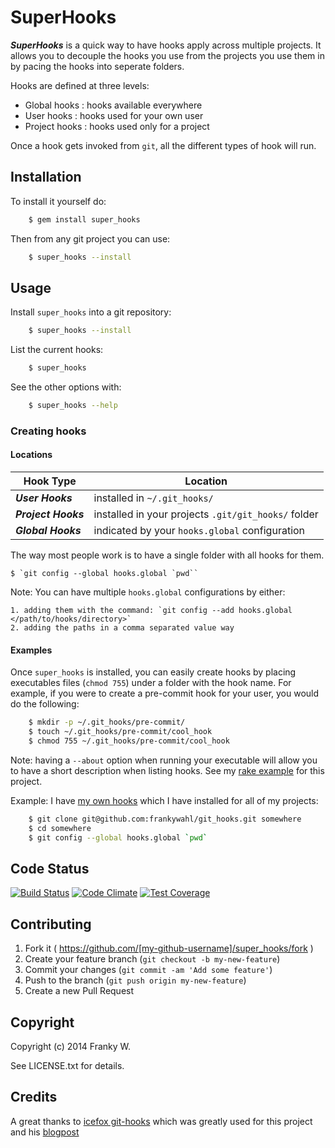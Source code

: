 # SuperHooks

***SuperHooks*** is a quick way to have hooks apply across multiple projects.
It allows you to decouple the hooks you use from the projects you use them in by pacing the hooks into seperate folders.

Hooks are defined at three levels:

  * Global hooks  : hooks available everywhere
  * User hooks    : hooks used for your own user
  * Project hooks : hooks used only for a project

Once a hook gets invoked from `git`, all the different types of hook will run.

## Installation

To install it yourself do:

```bash
	$ gem install super_hooks
```

Then from any git project you can use:

```bash
	$ super_hooks --install
```

## Usage

Install `super_hooks` into a git repository:

```bash
	$ super_hooks --install
```

List the current hooks:

``` bash
	$ super_hooks
```

See the other options with:

```bash
	$ super_hooks --help
```

### Creating hooks

#### Locations

| Hook Type           | Location                                            |
| ---                 | ---                                                 |
| ***User Hooks***    | installed in `~/.git_hooks/`                        |
| ***Project Hooks*** | installed in your projects `.git/git_hooks/` folder |
| ***Global Hooks***  | indicated by your `hooks.global` configuration      |


The way most people work is to have a single folder with all hooks for them.

	$ `git config --global hooks.global `pwd``


Note: You can have multiple `hooks.global` configurations by either:

	1. adding them with the command: `git config --add hooks.global </path/to/hooks/directory>`
	2. adding the paths in a comma separated value way

#### Examples

Once `super_hooks` is installed, you can easily create hooks by placing executables files (`chmod 755`) under a folder with the hook name.
For example, if you were to create a pre-commit hook for your user, you would do the following:

```bash
	$ mkdir -p ~/.git_hooks/pre-commit/
	$ touch ~/.git_hooks/pre-commit/cool_hook
	$ chmod 755 ~/.git_hooks/pre-commit/cool_hook
```

Note: having a `--about` option when running your executable will allow you to have a short description when listing hooks. See my [rake example](https://github.com/frankywahl/super_hooks/blob/master/git_hooks/pre-commit/rake.sh) for this project.

Example: I have [my own hooks](https://github.com/frankywahl/git_hooks) which I have installed for all of my projects:

```bash
	$ git clone git@github.com:frankywahl/git_hooks.git somewhere
	$ cd somewhere
	$ git config --global hooks.global `pwd`
```

## Code Status
[![Build Status](https://travis-ci.org/frankywahl/super_hooks.svg?branch=master)](https://travis-ci.org/frankywahl/super_hooks)
[![Code Climate](https://codeclimate.com/github/frankywahl/super_hooks/badges/gpa.svg)](https://codeclimate.com/github/frankywahl/super_hooks)
[![Test Coverage](https://codeclimate.com/github/frankywahl/super_hooks/badges/coverage.svg)](https://codeclimate.com/github/frankywahl/super_hooks)

## Contributing

1. Fork it ( https://github.com/[my-github-username]/super_hooks/fork )
2. Create your feature branch (`git checkout -b my-new-feature`)
3. Commit your changes (`git commit -am 'Add some feature'`)
4. Push to the branch (`git push origin my-new-feature`)
5. Create a new Pull Request

## Copyright

Copyright (c) 2014 Franky W.

See LICENSE.txt for details.


## Credits

A great thanks to [icefox git-hooks](https://github.com/icefox/git-hooks) which was greatly used for this project and his [blogpost](http://benjamin-meyer.blogspot.com/2010/06/managing-project-user-and-global-git.html)
